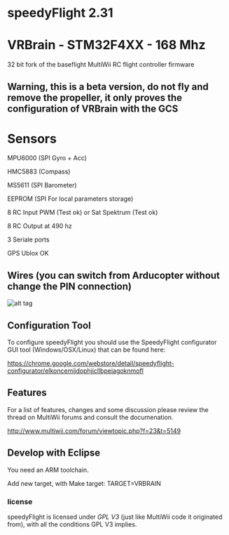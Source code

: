 # speedyFlight 2.31  

# VRBrain - STM32F4XX - 168 Mhz

32 bit fork of the baseflight MultiWii RC flight controller firmware

## Warning, this is a beta version, do not fly and remove the propeller, it only proves the configuration of VRBrain with the GCS

# Sensors

MPU6000 (SPI Gyro + Acc)

HMC5883 (Compass)

MS5611 (SPI Barometer)

EEPROM (SPI For local parameters storage)

8 RC Input PWM (Test ok) or  Sat Spektrum (Test ok)

8 RC Output at 490 hz

3 Seriale ports

GPS Ublox OK


## Wires (you can switch from Arducopter without change the PIN connection)

![alt tag](https://raw.github.com/tommyleo/speedyflight/master/images/speedyFlight_collegamenti.png)


## Configuration Tool

To configure speedyFlight you should use the SpeedyFlight configurator GUI tool (Windows/OSX/Linux) that can be found here:

https://chrome.google.com/webstore/detail/speedyflight-configurator/elkoncemijdophjjcllbpeiagoknmofl


## Features

For a list of features, changes and some discussion please review the thread on MultiWii forums and consult the documenation.

http://www.multiwii.com/forum/viewtopic.php?f=23&t=5149


## Develop with Eclipse

You need an ARM toolchain. 

Add new target, with Make target:  TARGET=VRBRAIN



### license

speedyFlight is licensed under *GPL V3* (just like MultiWii code it originated from), with all the conditions GPL V3 implies.


